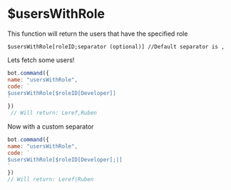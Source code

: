 # $usersWithRole

This function will return the users that have the specified role

```text
$usersWithRole[roleID;separator (optional)] //Default separator is ,
```

Lets fetch some users!

```javascript
bot.command({
name: "usersWithRole",
code: `
$usersWithRole[$roleID[Developer]]
`
})
 // Will return: Leref,Ruben
```

Now with a custom separator

```javascript
bot.command({
name: "usersWithRole",
code: `
$usersWithRole[$roleID[Developer];|] 
`
})
// Will return: Leref|Ruben
```

